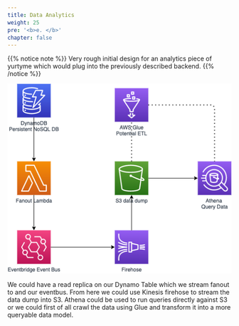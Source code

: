 ```yaml
---
title: Data Analytics
weight: 25
pre: '<b>e. </b>'
chapter: false
---
```


{{% notice note %}}
Very rough initial design for an analytics piece of yurtyme which would plug into the previously described backend.
{{% /notice %}}

![Analytics](images/yurtyme-analytics.png)

We could have a read replica on our Dynamo Table which we stream fanout to and our eventbus. From here we could use Kinesis firehose to stream the data dump into S3. Athena could be used to run queries directly against S3 or we could first of all crawl the data using Glue and transform it into a more queryable data model.
